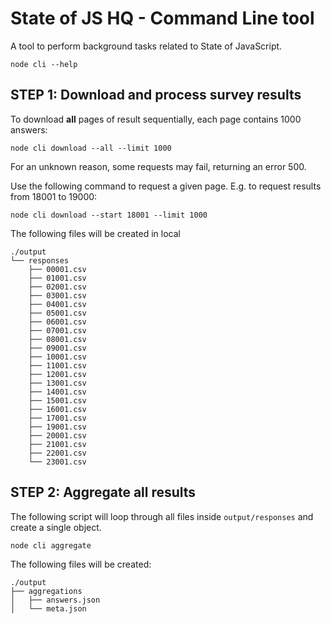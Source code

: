 # State of JS HQ - Command Line tool

A tool to perform background tasks related to State of JavaScript.

```
node cli --help
```

## STEP 1: Download and process survey results

To download **all** pages of result sequentially, each page contains 1000 answers:

```
node cli download --all --limit 1000
```

For an unknown reason, some requests may fail, returning an error 500.

Use the following command to request a given page.
E.g. to request results from 18001 to 19000:

```
node cli download --start 18001 --limit 1000
```

The following files will be created in local

```
./output
└── responses
    ├── 00001.csv
    ├── 01001.csv
    ├── 02001.csv
    ├── 03001.csv
    ├── 04001.csv
    ├── 05001.csv
    ├── 06001.csv
    ├── 07001.csv
    ├── 08001.csv
    ├── 09001.csv
    ├── 10001.csv
    ├── 11001.csv
    ├── 12001.csv
    ├── 13001.csv
    ├── 14001.csv
    ├── 15001.csv
    ├── 16001.csv
    ├── 17001.csv
    ├── 19001.csv
    ├── 20001.csv
    ├── 21001.csv
    ├── 22001.csv
    └── 23001.csv
```

## STEP 2: Aggregate all results

The following script will loop through all files inside `output/responses` and create a single object.

```
node cli aggregate
```

The following files will be created:

```
./output
├── aggregations
│   ├── answers.json
│   └── meta.json
```

